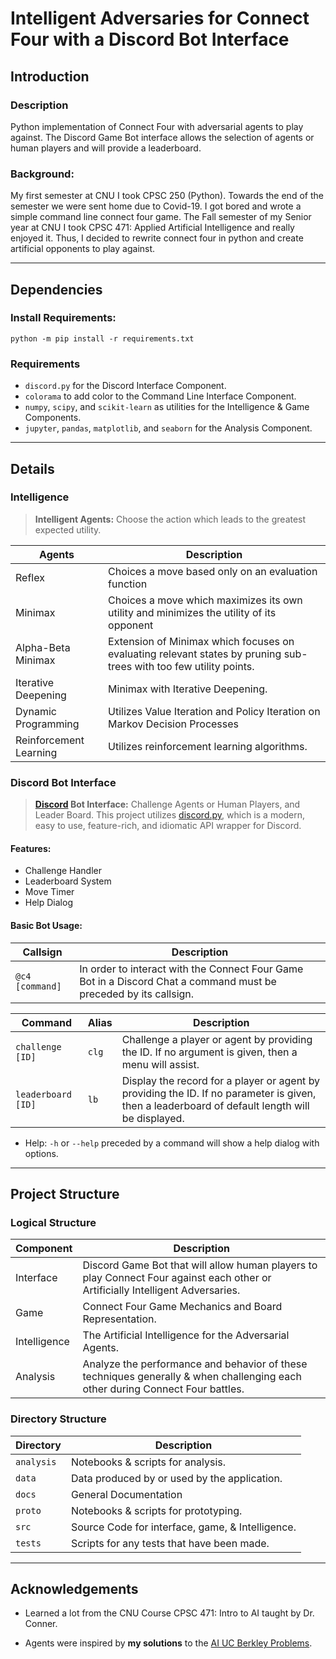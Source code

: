 # Intelligent Adversaries for Connect Four with a Discord Bot Interface

## Introduction

### Description

Python implementation of Connect Four with adversarial agents to play against. The Discord Game Bot interface allows the selection of agents or human players and will provide a leaderboard.

### Background:

My first semester at CNU I took CPSC 250 (Python). Towards the end of the semester we were sent home due to Covid-19. I got bored and wrote a simple command line connect four game. The Fall semester of my Senior year at CNU I took CPSC 471: Applied Artificial Intelligence and really enjoyed it. Thus, I decided to rewrite connect four in python and create artificial opponents to play against.

---

## Dependencies

### Install Requirements:
```shell
python -m pip install -r requirements.txt
```

### Requirements

- `discord.py` for the Discord Interface Component.
- `colorama` to add color to the Command Line Interface Component.
- `numpy`, `scipy`, and `scikit-learn` as utilities for the Intelligence & Game Components.
- `jupyter`, `pandas`, `matplotlib`, and `seaborn` for the Analysis Component.

[//]: # (Generated Requirements File with:)
[//]: # (```shell)
[//]: # (python -m pip freeze > requirements.txt)
[//]: # (```)

---

## Details

### Intelligence

>**Intelligent Agents:** Choose the action which leads to the greatest expected utility.

| Agents                 | Description                                                                                                        |
|------------------------|--------------------------------------------------------------------------------------------------------------------|
| Reflex                 | Choices a move based only on an evaluation function                                                                |
| Minimax                | Choices a move which maximizes its own utility and minimizes the utility of its opponent                           |
| Alpha-Beta Minimax     | Extension of Minimax which focuses on evaluating relevant states by pruning sub-trees with too few utility points. |
| Iterative Deepening    | Minimax with Iterative Deepening.                                                                                  |
| Dynamic Programming    | Utilizes Value Iteration and Policy Iteration on Markov Decision Processes                                         |
| Reinforcement Learning | Utilizes reinforcement learning algorithms.                                                                        |


### Discord Bot Interface

>**[Discord](https://discord.com/) Bot Interface:** Challenge Agents or Human Players, and Leader Board.  This project utilizes [discord.py](https://discordpy.readthedocs.io/en/stable/), which is a modern, easy to use, feature-rich, and idiomatic API wrapper for Discord.

#### Features:
- Challenge Handler
- Leaderboard System
- Move Timer
- Help Dialog

#### Basic Bot Usage:


| Callsign        | Description                                                                                                       |
|-----------------|-------------------------------------------------------------------------------------------------------------------|
| `@c4 [command]` | In order to interact with the Connect Four Game Bot in a Discord Chat a command must be preceded by its callsign. |

| Command            | Alias | Description                                                                                                                                     |
|--------------------|-------|-------------------------------------------------------------------------------------------------------------------------------------------------|
| `challenge [ID]`   | `clg` | Challenge a player or agent by providing the ID.  If no argument is given, then a menu will assist.                                             |
| `leaderboard [ID]` | `lb`  | Display the record for a player or agent by providing the ID. If no parameter is given, then a leaderboard of default length will be displayed. |
- Help: `-h` or `--help` preceded by a command will show a help dialog with options.

---


## Project Structure

### Logical Structure

| Component    | Description                                                                                                                     |
|--------------|---------------------------------------------------------------------------------------------------------------------------------|
| Interface    | Discord Game Bot that will allow human players to play Connect Four against each other or Artificially Intelligent Adversaries. |
| Game         | Connect Four Game Mechanics and Board Representation.                                                                           |
| Intelligence | The Artificial Intelligence for the Adversarial Agents.                                                                         |
| Analysis     | Analyze the performance and behavior of these techniques generally & when challenging each other during Connect Four battles.   |

### Directory Structure
| Directory  | Description                                      |
|------------|--------------------------------------------------|
| `analysis` | Notebooks & scripts for analysis.                |
| `data`     | Data produced by or used by the application.     |
| `docs`     | General Documentation                            |
| `proto`    | Notebooks & scripts for prototyping.             |
| `src`      | Source Code for interface, game, & Intelligence. |
| `tests`    | Scripts for any tests that have been made.       |

---


## Acknowledgements


- Learned a lot from the CNU Course CPSC 471: Intro to AI taught by Dr. Conner.

- Agents were inspired by **my solutions** to the [AI UC Berkley Problems](http://ai.berkeley.edu).
